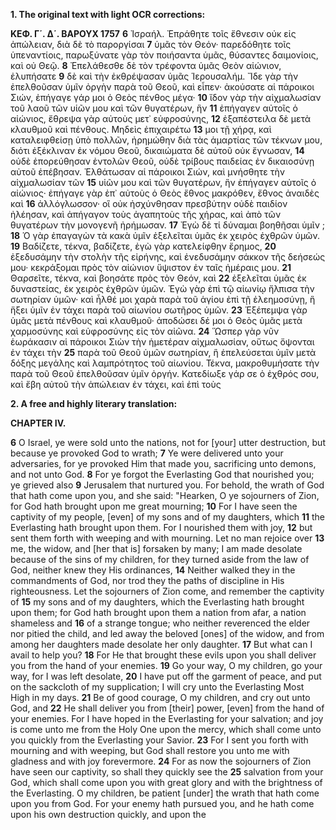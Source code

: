 **1. The original text with light OCR corrections:**

**ΚΕΦ. Γ΄. Δ΄. ΒΑΡΟΥΧ 1757**
**6** Ἰσραήλ. Ἐπράθητε τοῖς ἔθνεσιν οὐκ εἰς ἀπώλειαν, διὰ δὲ τὸ παροργίσαι
**7** ὑμᾶς τὸν Θεόν· παρεδόθητε τοῖς ὑπεναντίοις, παρωξύνατε γὰρ τὸν ποιήσαντα ὑμᾶς, θύσαντες δαιμονίοις, καὶ οὐ Θεῷ.
**8** Ἐπελάθεσθε δὲ τὸν τρέφοντα ὑμᾶς Θεὸν αἰώνιον, ἐλυπήσατε
**9** δὲ καὶ τὴν ἐκθρέψασαν ὑμᾶς Ἱερουσαλήμ. Ἴδε γὰρ τὴν ἐπελθοῦσαν ὑμῖν ὀργὴν παρὰ τοῦ Θεοῦ, καὶ εἶπεν· ἀκούσατε αἱ πάροικοι Σιών, ἐπήγαγε γάρ μοι ὁ Θεὸς πένθος μέγα·
**10** ἴδον γὰρ τὴν αἰχμαλωσίαν τοῦ λαοῦ τῶν υἱῶν μου καὶ τῶν θυγατέρων, ἣν
**11** ἐπήγαγεν αὐτοῖς ὁ αἰώνιος, ἔθρεψα γὰρ αὐτοὺς μετ᾽ εὐφροσύνης,
**12** ἐξαπέστειλα δὲ μετὰ κλαυθμοῦ καὶ πένθους. Μηδεὶς ἐπιχαιρέτω
**13** μοι τῇ χήρᾳ, καὶ καταλειφθείσῃ ὑπὸ πολλῶν, ἠρημώθην διὰ τὰς ἁμαρτίας τῶν τέκνων μου, διότι ἐξέκλιναν ἐκ νόμου Θεοῦ, δικαιώματα δὲ αὐτοῦ οὐκ ἔγνωσαν,
**14** οὐδὲ ἐπορεύθησαν ἐντολῶν Θεοῦ, οὐδὲ τρίβους παιδείας ἐν δικαιοσύνῃ αὐτοῦ ἐπέβησαν. Ἐλθάτωσαν αἱ πάροικοι Σιών, καὶ μνήσθητε τὴν αἰχμαλωσίαν τῶν
**15** υἱῶν μου καὶ τῶν θυγατέρων, ἣν ἐπήγαγεν αὐτοῖς ὁ αἰώνιος· ἐπήγαγε γὰρ ἐπ᾽ αὐτοὺς ὁ Θεὸς ἔθνος μακρόθεν, ἔθνος ἀναιδὲς καὶ
**16** ἀλλόγλωσσον· οἳ οὐκ ἠσχύνθησαν πρεσβύτην οὐδὲ παιδίον ἠλέησαν, καὶ ἀπήγαγον τοὺς ἀγαπητοὺς τῆς χήρας, καὶ ἀπὸ τῶν θυγατέρων τὴν μονογενῆ ἠρήμωσαν.
**17** Ἐγὼ δὲ τί δύναμαι βοηθῆσαι ὑμῖν ;
**18** Ὁ γὰρ ἐπαγαγὼν τὰ κακὰ ὑμῖν ἐξελεῖται ὑμᾶς ἐκ χειρὸς ἐχθρῶν ὑμῶν.
**19** Βαδίζετε, τέκνα, βαδίζετε, ἐγὼ γὰρ κατελείφθην ἔρημος,
**20** ἐξεδυσάμην τὴν στολὴν τῆς εἰρήνης, καὶ ἐνεδυσάμην σάκκον τῆς δεήσεώς μου· κεκράξομαι πρὸς τὸν αἰώνιον ὕψιστον ἐν ταῖς ἡμέραις μου.
**21** Θαρσεῖτε, τέκνα, καὶ βοησάτε πρὸς τὸν Θεόν, καὶ
**22** ἐξελεῖται ὑμᾶς ἐκ δυναστείας, ἐκ χειρὸς ἐχθρῶν ὑμῶν. Ἐγὼ γὰρ ἐπὶ τῷ αἰωνίῳ ἤλπισα τὴν σωτηρίαν ὑμῶν· καὶ ἦλθέ μοι χαρὰ παρὰ τοῦ ἁγίου ἐπὶ τῇ ἐλεημοσύνῃ, ἣ ἥξει ὑμῖν ἐν τάχει παρὰ τοῦ αἰωνίου σωτῆρος ὑμῶν.
**23** Ἐξέπεμψα γὰρ ὑμᾶς μετὰ πένθους καὶ κλαυθμοῦ· ἀποδώσει δέ μοι ὁ Θεὸς ὑμᾶς μετὰ χαρμοσύνης καὶ εὐφροσύνης εἰς τὸν αἰῶνα.
**24** Ὥσπερ γὰρ νῦν ἑωράκασιν αἱ πάροικοι Σιὼν τὴν ἡμετέραν αἰχμαλωσίαν, οὕτως ὄψονται ἐν τάχει τὴν
**25** παρὰ τοῦ Θεοῦ ὑμῶν σωτηρίαν, ἣ ἐπελεύσεται ὑμῖν μετὰ δόξης μεγάλης καὶ λαμπρότητος τοῦ αἰωνίου. Τέκνα, μακροθυμήσατε τὴν παρὰ τοῦ Θεοῦ ἐπελθοῦσαν ὑμῖν ὀργήν. Κατεδίωξε γάρ σε ὁ ἐχθρός σου, καὶ ἔβη αὐτοῦ τὴν ἀπώλειαν ἐν τάχει, καὶ ἐπὶ τοὺς

**2. A free and highly literary translation:**

**CHAPTER IV.**

**6** O Israel, ye were sold unto the nations, not for [your] utter destruction, but because ye provoked God to wrath;
**7** Ye were delivered unto your adversaries, for ye provoked Him that made you, sacrificing unto demons, and not unto God.
**8** For ye forgot the Everlasting God that nourished you; ye grieved also
**9** Jerusalem that nurtured you. For behold, the wrath of God that hath come upon you, and she said: "Hearken, O ye sojourners of Zion, for God hath brought upon me great mourning;
**10** For I have seen the captivity of my people, [even] of my sons and of my daughters, which
**11** the Everlasting hath brought upon them. For I nourished them with joy,
**12** but sent them forth with weeping and with mourning. Let no man rejoice over
**13** me, the widow, and [her that is] forsaken by many; I am made desolate because of the sins of my children, for they turned aside from the law of God, neither knew they His ordinances,
**14** Neither walked they in the commandments of God, nor trod they the paths of discipline in His righteousness. Let the sojourners of Zion come, and remember the captivity of
**15** my sons and of my daughters, which the Everlasting hath brought upon them; for God hath brought upon them a nation from afar, a nation shameless and
**16** of a strange tongue; who neither reverenced the elder nor pitied the child, and led away the beloved [ones] of the widow, and from among her daughters made desolate her only daughter.
**17** But what can I avail to help you?
**18** For He that brought these evils upon you shall deliver you from the hand of your enemies.
**19** Go your way, O my children, go your way, for I was left desolate,
**20** I have put off the garment of peace, and put on the sackcloth of my supplication; I will cry unto the Everlasting Most High in my days.
**21** Be of good courage, O my children, and cry out unto God, and
**22** He shall deliver you from [their] power, [even] from the hand of your enemies. For I have hoped in the Everlasting for your salvation; and joy is come unto me from the Holy One upon the mercy, which shall come unto you quickly from the Everlasting your Savior.
**23** For I sent you forth with mourning and with weeping, but God shall restore you unto me with gladness and with joy forevermore.
**24** For as now the sojourners of Zion have seen our captivity, so shall they quickly see the
**25** salvation from your God, which shall come upon you with great glory and with the brightness of the Everlasting. O my children, be patient [under] the wrath that hath come upon you from God. For your enemy hath pursued you, and he hath come upon his own destruction quickly, and upon the